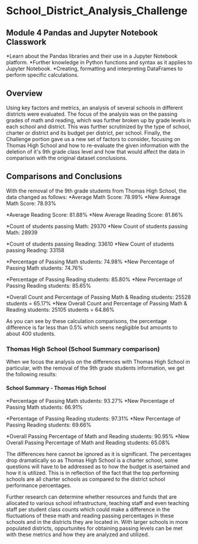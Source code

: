 # School_District_Analysis_Challenge
## Module 4 Pandas and Jupyter Notebook Classwork
*Learn about the Pandas libraries and their use in a Jupyter Notebook platform.
*Further knowledge in Python functions and syntax as it applies to Jupyter Notebook. 
*Creating, formatting and interpreting DataFrames to perform specific calculations.


## Overview
Using key factors and metrics, an analysis of several schools in different districts were evaluated.
The focus of the analysis was on the passing grades of math and reading, which was further broken up by grade levels in each school and district.
This was further scrutinized by the type of school, charter or district and its budget per district, per school.
Finally, the Challenge portion gave us a new set of factors to consider, focusing on Thomas High School and how to re-evaluate the given information with the deletion of it's 9th grade class level and how that would affect the data in comparison with the original dataset conclusions.

## Comparisons and Conclusions
With the removal of the 9th grade students from Thomas High School, the data changed as follows:
*Average Math Score: 78.99%
*New Average Math Score: 78.93%

*Average Reading Score: 81.88%
*New Average Reading Score: 81.86%

*Count of students passing Math: 29370
*New Count of students passing Math: 28939

*Count of students passing Reading: 33610
*New Count of students passing Reading: 33158

*Percentage of Passing Math students: 74.98%
*New Percentage of Passing Math students: 74.76%

*Percentage of Passing Reading students: 85.80%
*New Percentage of Passing Reading students: 85.65%

*Overall Count and Percentage of Passing Math & Reading students: 25528 students = 65.17%
*New Overall Count and Percentage of Passing Math & Reading students: 25105 students = 64.86%

As you can see by these calculation comparisons, the percentage difference is far less than 0.5% which seens negligible but amounts to about 400 students.

### Thomas High School (School Summary comparison)

When we focus the analysis on the differences with Thomas High School in particular, with the removal of the 9th grade students information, we get the following results:

#### School Summary - Thomas High School
*Percentage of Passing Math students: 93.27%
*New Percentage of Passing Math students: 66.91%

*Percentage of Passing Reading students: 97.31%
*New Percentage of Passing Reading students: 69.66%

*Overall Passing Percentage of Math and Reading students: 90.95%
*New Overall Passing Percentage of Math and Reading students: 65.08%

The differences here cannot be ignored as it is significant.  The percentages drop dramatically so as Thomas High School is a charter school, some questions will have to be addressed as to how the budget is asertained and how it is utilized.  This is in reflection of the fact that the top performing schools are all charter schools as compared to the district school performance percentages.

Further research can determine whether resources and funds that are allocated to various school infrastructure, teaching staff and even teaching staff per student class counts which could make a difference in the fluctuations of these math and reading passing percentages in these schools and in the districts they are located in.  With larger schools in more populated districts, oppurtunites for obtaining passing levels can be met with these metrics and how they are analyzed and utilized.



